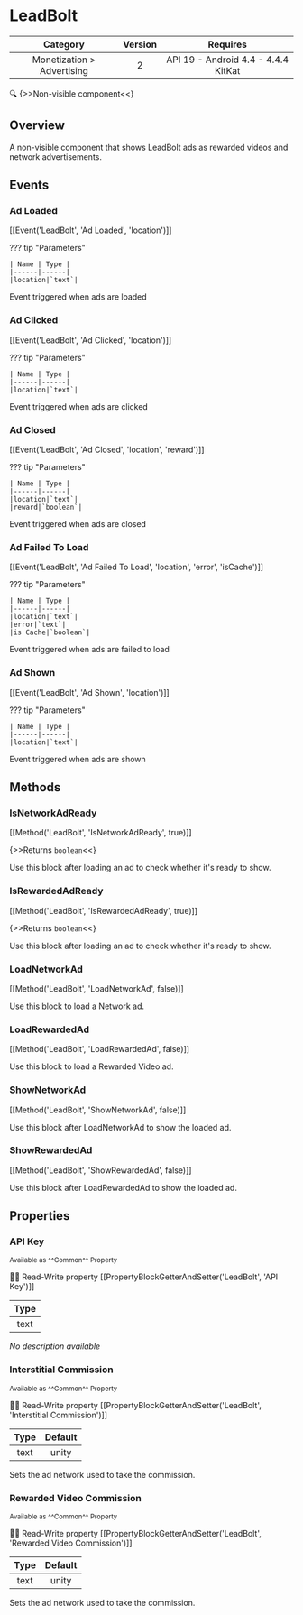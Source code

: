 # LeadBolt

| Category | Version | Requires |
|:--------:|:-------:|:--------:|
|Monetization > Advertising|2|API 19 - Android 4.4 - 4.4.4 KitKat|

:mag: {>>Non-visible component<<}

## Overview

A non-visible component that shows LeadBolt ads as rewarded videos and network advertisements.

## Events

### Ad Loaded

[[Event('LeadBolt', 'Ad Loaded', 'location')]]

??? tip "Parameters"

    | Name | Type |
    |------|------|
    |location|`text`|


Event triggered when ads are loaded

### Ad Clicked

[[Event('LeadBolt', 'Ad Clicked', 'location')]]

??? tip "Parameters"

    | Name | Type |
    |------|------|
    |location|`text`|


Event triggered when ads are clicked

### Ad Closed

[[Event('LeadBolt', 'Ad Closed', 'location', 'reward')]]

??? tip "Parameters"

    | Name | Type |
    |------|------|
    |location|`text`|
    |reward|`boolean`|


Event triggered when ads are closed

### Ad Failed To Load

[[Event('LeadBolt', 'Ad Failed To Load', 'location', 'error', 'isCache')]]

??? tip "Parameters"

    | Name | Type |
    |------|------|
    |location|`text`|
    |error|`text`|
    |is Cache|`boolean`|


Event triggered when ads are failed to load

### Ad Shown

[[Event('LeadBolt', 'Ad Shown', 'location')]]

??? tip "Parameters"

    | Name | Type |
    |------|------|
    |location|`text`|


Event triggered when ads are shown

## Methods

### IsNetworkAdReady

[[Method('LeadBolt', 'IsNetworkAdReady', true)]]

{>>Returns `boolean`<<}

Use this block after loading an ad to check whether it's ready to show.

### IsRewardedAdReady

[[Method('LeadBolt', 'IsRewardedAdReady', true)]]

{>>Returns `boolean`<<}

Use this block after loading an ad to check whether it's ready to show.

### LoadNetworkAd

[[Method('LeadBolt', 'LoadNetworkAd', false)]]

Use this block to load a Network ad.

### LoadRewardedAd

[[Method('LeadBolt', 'LoadRewardedAd', false)]]

Use this block to load a Rewarded Video ad.

### ShowNetworkAd

[[Method('LeadBolt', 'ShowNetworkAd', false)]]

Use this block after LoadNetworkAd to show the loaded ad.

### ShowRewardedAd

[[Method('LeadBolt', 'ShowRewardedAd', false)]]

Use this block after LoadRewardedAd to show the loaded ad.

## Properties

### API Key

<small>Available as ^^Common^^ Property</small>

:eyes::pencil: Read-Write property
[[PropertyBlockGetterAndSetter('LeadBolt', 'API Key')]]

| Type |
|:----:|
|text|

_No description available_

### Interstitial Commission

<small>Available as ^^Common^^ Property</small>

:eyes::pencil: Read-Write property
[[PropertyBlockGetterAndSetter('LeadBolt', 'Interstitial Commission')]]

| Type | Default |
|:----:|:-------:|
|text|unity|

Sets the ad network used to take the commission.

### Rewarded Video Commission

<small>Available as ^^Common^^ Property</small>

:eyes::pencil: Read-Write property
[[PropertyBlockGetterAndSetter('LeadBolt', 'Rewarded Video Commission')]]

| Type | Default |
|:----:|:-------:|
|text|unity|

Sets the ad network used to take the commission.